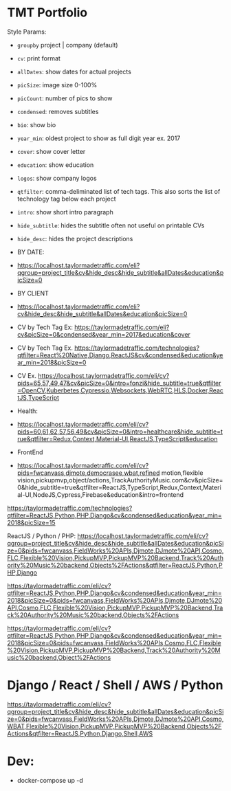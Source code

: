 # TMT Portfolio

Style Params:
- `groupby` project | company (default)
- `cv`: print format
- `allDates`: show dates for actual projects
- `picSize`: image size 0-100% 
- `picCount`: number of pics to show 
- `condensed`: removes subtitles
- `bio`: show bio
- `year_min`: oldest project to show as full digit year ex. 2017
- `cover`: show cover letter
- `education`: show education
- `logos`: show company logos
- `qtfilter`: comma-deliminated list of tech tags. This also sorts the list of technology tag below each project
- `intro`: show short intro paragraph
- `hide_subtitle`: hides the subtitle often not useful on printable CVs
- `hide_desc`: hides the project descriptions

- BY DATE:
- https://localhost.taylormadetraffic.com/eli?qgroup=project_title&cv&hide_desc&hide_subtitle&allDates&education&picSize=0

- BY  CLIENT
- https://localhost.taylormadetraffic.com/eli?cv&hide_desc&hide_subtitle&allDates&education&picSize=0


- CV by Tech Tag
Ex: https://taylormadetraffic.com/eli?cv&picSize=0&condensed&year_min=2017&education&cover

- CV by Tech Tag
Ex. https://taylormadetraffic.com/technologies?qtfilter=React%20Native,Django,ReactJS&cv&condensed&education&year_min=2018&picSize=0


- CV
Ex. https://localhost.taylormadetraffic.com/eli/cv?pids=65,57,49,47&cv&picSize=0&intro=fonzi&hide_subtitle=true&qtfilter=OpenCV,Kuberbetes,Cypressio,Websockets,WebRTC,HLS,Docker,ReactJS,TypeScript

- Health: 
- https://localhost.taylormadetraffic.com/eli/cv?pids=60,61,62,57,56,49&cv&picSize=0&intro=healthcare&hide_subtitle=true&qtfilter=Redux,Context,Material-UI,ReactJS,TypeScript&education


- FrontEnd
- https://localhost.taylormadetraffic.com/eli/cv?pids=fwcanvass,djmote,democrasee,wbat,refined motion,flexible vision,pickupmvp,object/actions,TrackAuthorityMusic.com&cv&picSize=0&hide_subtitle=true&qtfilter=ReactJS,TypeScript,Redux,Context,Material-UI,NodeJS,Cypress,Firebase&education&intro=frontend


https://taylormadetraffic.com/technologies?qtfilter=ReactJS,Python,PHP,Django&cv&condensed&education&year_min=2018&picSize=15


ReactJS / Python / PHP:
https://localhost.taylormadetraffic.com/eli/cv?qgroup=project_title&cv&hide_desc&hide_subtitle&allDates&education&picSize=0&pids=fwcanvass,FieldWorks%20APIs,Djmote,DJmote%20API,Cosmo,FLC,Flexible%20Vision,PickupMVP,PickupMVP%20Backend,Track%20Authority%20Music%20backend,Objects%2FActions&qtfilter=ReactJS,Python,PHP,Django


https://taylormadetraffic.com/eli/cv?qtfilter=ReactJS,Python,PHP,Django&cv&condensed&education&year_min=2018&picSize=0&pids=fwcanvass,FieldWorks%20APIs,Djmote,DJmote%20API,Cosmo,FLC,Flexible%20Vision,PickupMVP,PickupMVP%20Backend,Track%20Authority%20Music%20backend,Objects%2FActions


https://taylormadetraffic.com/eli/cv?qtfilter=ReactJS,Python,PHP,Django&cv&condensed&education&year_min=2018&picSize=0&pids=fwcanvass,FieldWorks%20APIs,Cosmo,FLC,Flexible%20Vision,PickupMVP,PickupMVP%20Backend,Track%20Authority%20Music%20backend,Object%2FActions

# Django / React / Shell / AWS / Python
https://taylormadetraffic.com/eli/cv?qgroup=project_title&cv&hide_desc&hide_subtitle&allDates&education&picSize=0&pids=fwcanvass,FieldWorks%20APIs,Djmote,DJmote%20API,Cosmo,WBAT,Flexible%20Vision,PickupMVP,PickupMVP%20Backend,Objects%2FActions&qtfilter=ReactJS,Python,Django,Shell,AWS

# Dev:
- docker-compose up -d